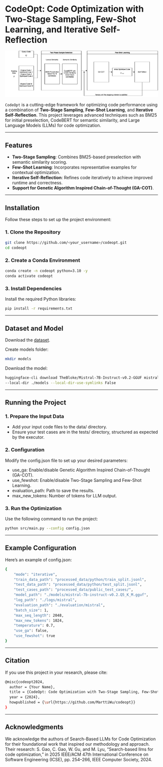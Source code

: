 # CodeOpt: Code Optimization with Two-Stage Sampling, Few-Shot Learning, and Iterative Self-Reflection
![](framework.png)

`CodeOpt` is a cutting-edge framework for optimizing code performance using a combination of **Two-Stage Sampling**, **Few-Shot Learning**, and **Iterative Self-Reflection**. This project leverages advanced techniques such as BM25 for initial preselection, CodeBERT for semantic similarity, and Large Language Models (LLMs) for code optimization.

---

## Features
- **Two-Stage Sampling**: Combines BM25-based preselection with semantic similarity scoring.
- **Few-Shot Learning**: Incorporates representative examples for contextual optimization.
- **Iterative Self-Reflection**: Refines code iteratively to achieve improved runtime and correctness.
- **Support for Genetic Algorithm Inspired Chain-of-Thought (GA-COT)**.

---

## Installation

Follow these steps to set up the project environment:

### 1. Clone the Repository
```bash
git clone https://github.com/<your_username>/codeopt.git
cd codeopt
```

### 2. Create a Conda Environment
```bash
conda create -n codeopt python=3.10 -y
conda activate codeopt
```


### 3. Install Dependencies
Install the required Python libraries:
```bash
pip install -r requirements.txt
```

---

## Dataset and Model
Download the [dataset](https://zenodo.org/records/14096664).

Create models folder:
```bash
mkdir models
```
Download the model:
```bash
huggingface-cli download TheBloke/Mistral-7B-Instruct-v0.2-GGUF mistral-7b-instruct-v0.2.Q5_K_M.gguf
--local-dir ./models --local-dir-use-symlinks False
```
---

## Running the Project

### 1. Prepare the Input Data
- Add your input code files to the data/ directory.
- Ensure your test cases are in the tests/ directory, structured as expected by the executor.

### 2. Configuration

Modify the config.json file to set up your desired parameters:
- use_ga: Enable/disable Genetic Algorithm Inspired Chain-of-Thought (GA-COT).
- use_fewshot: Enable/disable Two-Stage Sampling and Few-Shot Learning.
- evaluation_path: Path to save the results.
- max_new_tokens: Number of tokens for LLM output.

### 3. Run the Optimization

Use the following command to run the project:
```bash
python src/main.py --config config.json
```
---

## Example Configuration

Here’s an example of config.json:
```bash
{
    "mode": "iterative",
    "train_data_path": "processed_data/python/train_split.jsonl",
    "test_data_path": "processed_data/python/test_split.jsonl",
    "test_cases_path": "processed_data/public_test_cases/",
    "model_path": "./models/mistral-7b-instruct-v0.2.Q5_K_M.gguf",
    "log_path": "./logs/mistral",
    "evaluation_path": "./evaluation/mistral",
    "batch_size": 1,
    "max_seq_length": 2048,
    "max_new_tokens": 1024,
    "temperature": 0.7,
    "use_ga": false,
    "use_fewshot": true
}
```
---

## Citation

If you use this project in your research, please cite:
```bash
@misc{codeopt2024,
  author = {Your Name},
  title = {CodeOpt: Code Optimization with Two-Stage Sampling, Few-Shot Learning, and Iterative Self-Reflection},
  year = {2024},
  howpublished = {\url{https://github.com/MarttiWu/codeopt}}
}
```
---

## Acknowledgments

We acknowledge the authors of Search-Based LLMs for Code Optimization for their foundational work that inspired our methodology and approach. Their research: S. Gao, C. Gao, W. Gu, and M. Lyu, “Search-based llms for code optimization,” in 2025
IEEE/ACM 47th International Conference on Software Engineering (ICSE), pp. 254–266,
IEEE Computer Society, 2024.
